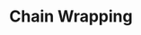 ---
title: "Chain Wrapping"

feat:
  types: ["General", "Fighter"]
  description: |
    You can wield a spiked chain as a one-handed weapon.
  prerequisite: |
    base attack bonus +6, Dex 15, Exotic Weapon Proficiency (spiked chain), Weapon Focus (spiked chain), Combat Expertise
  benefit: |
    As a move-action that does not provoke an attack of opportunity, you wrap up part of your spiked chain around your forearm, allowing you to wield this weapon as a one-handed weapon. You lose the ability to strike opponents within 10 feet, but the weapon remains the same. You can still trip or disarm, but you cannot drop or let go of the chain of you fail the opposed check. Unwrapping the chain is a move-action that does not provoke an attack of opportunity.
  normal: |
    You must wield a spiked chain as a two-handed weapon.
  special: |
    A fighter may select Chain Wrapping as one of his fighter bonus feats.
---